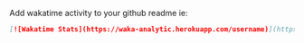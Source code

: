 
Add wakatime activity to your github readme
ie: 
```md
[![Wakatime Stats](https://waka-analytic.herokuapp.com/username)](https://github.com/eiko03/wakatime-activity-chart)
```